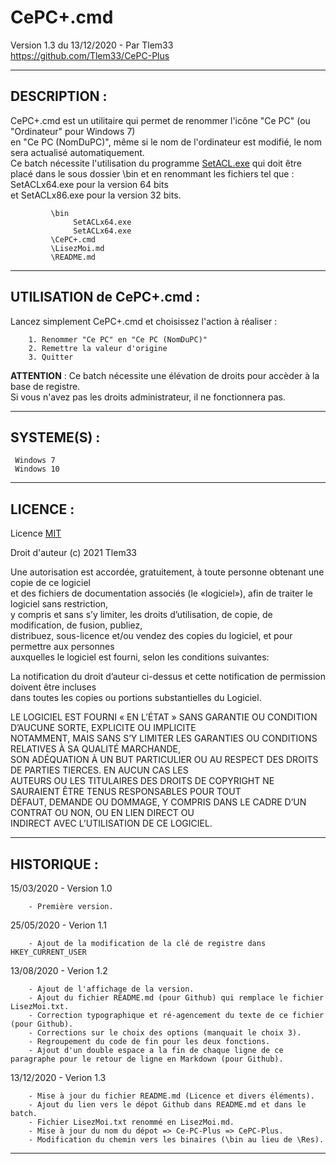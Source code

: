 # CePC+.cmd

Version 1.3 du 13/12/2020 - Par Tlem33  
https://github.com/Tlem33/CePC-Plus  

---

## DESCRIPTION :

CePC+.cmd est un utilitaire qui permet de renommer l'icône "Ce PC" (ou "Ordinateur" pour Windows 7)  
en "Ce PC (NomDuPC)", même si le nom de l'ordinateur est modifié, le nom sera actualisé automatiquement.  
Ce batch nécessite l'utilisation du programme [SetACL.exe](https://helgeklein.com/download/) qui doit être  
placé dans le sous dossier \bin et en renommant les fichiers tel que : SetACLx64.exe pour la version 64 bits  
et SetACLx86.exe pour la version 32 bits.  

             \bin
                  SetACLx64.exe
                  SetACLx64.exe
             \CePC+.cmd
	         \LisezMoi.md
	         \README.md

---

## UTILISATION de CePC+.cmd :

Lancez simplement CePC+.cmd et choisissez l'action à réaliser :  

        1. Renommer "Ce PC" en "Ce PC (NomDuPC)"
        2. Remettre la valeur d'origine
        3. Quitter

**ATTENTION** : Ce batch nécessite une élévation de droits pour accèder à la base de registre.  
Si vous n'avez pas les droits administrateur, il ne fonctionnera pas.
        
--- 

## SYSTEME(S) :

     Windows 7  
     Windows 10  

---

## LICENCE :

Licence [MIT](https://fr.wikipedia.org/wiki/Licence_MIT)  

Droit d'auteur (c) 2021 Tlem33  

Une autorisation est accordée, gratuitement, à toute personne obtenant une copie de ce logiciel  
et des fichiers de documentation associés (le «logiciel»), afin de traiter le logiciel sans restriction,  
y compris et sans s’y limiter, les droits d’utilisation, de copie, de modification, de fusion, publiez,  
distribuez, sous-licence et/ou vendez des copies du logiciel, et pour permettre aux personnes  
auxquelles le logiciel est fourni, selon les conditions suivantes:  

La notification du droit d’auteur ci-dessus et cette notification de permission doivent être incluses  
dans toutes les copies ou portions substantielles du Logiciel.  

LE LOGICIEL EST FOURNI « EN L’ÉTAT » SANS GARANTIE OU CONDITION D’AUCUNE SORTE, EXPLICITE OU IMPLICITE  
NOTAMMENT, MAIS SANS S’Y LIMITER LES GARANTIES OU CONDITIONS RELATIVES À SA QUALITÉ MARCHANDE,  
SON ADÉQUATION À UN BUT PARTICULIER OU AU RESPECT DES DROITS DE PARTIES TIERCES. EN AUCUN CAS LES  
AUTEURS OU LES TITULAIRES DES DROITS DE COPYRIGHT NE SAURAIENT ÊTRE TENUS RESPONSABLES POUR TOUT  
DÉFAUT, DEMANDE OU DOMMAGE, Y COMPRIS DANS LE CADRE D’UN CONTRAT OU NON, OU EN LIEN DIRECT OU  
INDIRECT AVEC L’UTILISATION DE CE LOGICIEL.

---

## HISTORIQUE :

15/03/2020 - Version 1.0  

	    - Première version.

25/05/2020 - Verion 1.1

	    - Ajout de la modification de la clé de registre dans HKEY_CURRENT_USER

13/08/2020 - Verion 1.2

	    - Ajout de l'affichage de la version.  
	    - Ajout du fichier README.md (pour Github) qui remplace le fichier LisezMoi.txt.  
	    - Correction typographique et ré-agencement du texte de ce fichier (pour Github).  
    	- Corrections sur le choix des options (manquait le choix 3).  
    	- Regroupement du code de fin pour les deux fonctions.  
	    - Ajout d'un double espace a la fin de chaque ligne de ce paragraphe pour le retour de ligne en Markdown (pour Github).  

13/12/2020 - Verion 1.3

	    - Mise à jour du fichier README.md (Licence et divers éléments).
		- Ajout du lien vers le dépot Github dans README.md et dans le batch.
		- Fichier LisezMoi.txt renommé en LisezMoi.md.  
		- Mise à jour du nom du dépot => Ce-PC-Plus => CePC-Plus.
	    - Modification du chemin vers les binaires (\bin au lieu de \Res). 

---
